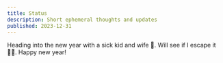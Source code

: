 ```yaml
---
title: Status
description: Short ephemeral thoughts and updates
published: 2023-12-31
---
```


Heading into the new year with a sick kid and wife 🫠. Will see if I escape it 🤞🏻. Happy new year!
